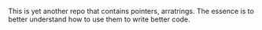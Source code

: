 This is yet another repo that contains pointers, arratrings.
The essence is to better understand how to use them to write better code.
